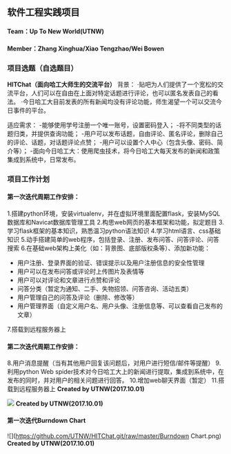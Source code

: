 ## 软件工程实践项目
#### Team：Up To New World(UTNW)
#### Member：Zhang Xinghua/Xiao Tengzhao/Wei Bowen
### 项目选题（自选题目）
**HITChat（面向哈工大师生的交流平台）**
背景：
·贴吧为人们提供了一个宽松的交流平台，人们可以在自由在上面对特定话题进行评论，也可以匿名发表自己的看法。
·今日哈工大目前发表的所有新闻均没有评论功能，师生渴望一个可以交流今日事件的平台。

适应需求：
-能够使用学号注册一个唯一账号，设置密码登入；
-将不同类型的话题归类，并提供查询功能；
-用户可以发布话题，自由评论、匿名评论，删除自己的评论、话题，对话题评论点赞；
-用户可以设置个人中心（包含头像、密码、简介等）；
-面向今日哈工大：使用爬虫技术，将今日哈工大每天发布的新闻和政策集成到系统中，日常发布。

### 项目工作计划
#### **第一次迭代周期工作安排：**
1.搭建python环境，安装virtualenv，并在虚拟环境里面配置flask，安装MySQL数据库和Navicat数据库管理工具
2.构思web网页的基本框架和功能，拟定题目
3.学习flask框架的基本知识，熟悉温习python语法知识
4.学习html语言、css基础知识
5.动手搭建简单的web程序，包括登录、注册、发布问答、问答评论、问答搜索
6.在基础web架构上美化（如：背景图、底部版权条等）、添加新功能：
* 用户注册、登录界面的验证、错误提示以及用户注册信息的安全性管理
* 用户可以在发布问答或评论时上传图片及表情等
* 用户可以对评论和文章进行点赞和评论
* 问答分类（暂定为通知、二手、失物招领、问答咨询、活动五类）
* 用户管理自己的问答及评论（删除、修改等）
* 用户管理界面（自定义用户名、用户头像、注册信息等、可以查看自己发布的文章）

7.搭载到远程服务器上

#### **第二次迭代周期工作安排：**
8.用户消息提醒（当有其他用户回复该问题后，对用户进行短信/邮件等提醒）
9.利用python Web spider技术对今日哈工大上的新闻进行提取，集成到系统中，在发布的同时，并对用户的相关问题进行回答。
10.增加web聊天界面（暂定）
11.搭载到远程服务器上
**Created by UTNW(2017.10.01)**

![](https://github.com/UTNW/HITChat.git/raw/master/time1.png)
**Created by UTNW(2017.10.01)**

#### 第一次迭代Burndown Chart
![](https://github.com/UTNW/HITChat.git/raw/master/Burndown Chart.png)
**Created by UTNW(2017.10.01)**
